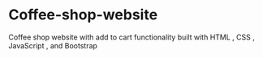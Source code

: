 # Coffee-shop-website
Coffee shop website with add to cart functionality built with HTML , CSS , JavaScript , and Bootstrap
